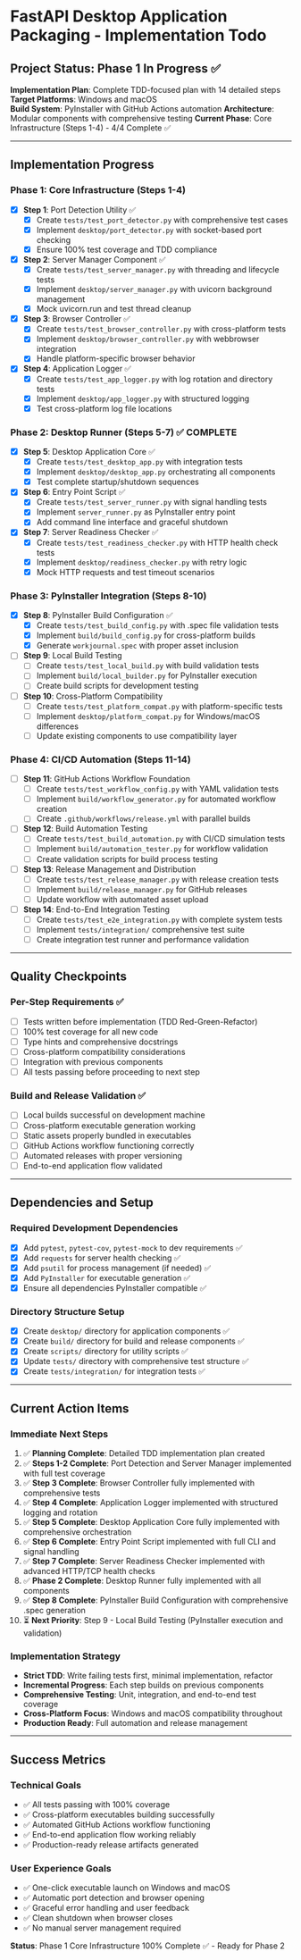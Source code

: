 # FastAPI Desktop Application Packaging - Implementation Todo

## Project Status: Phase 1 In Progress ✅

**Implementation Plan**: Complete TDD-focused plan with 14 detailed steps
**Target Platforms**: Windows and macOS  
**Build System**: PyInstaller with GitHub Actions automation
**Architecture**: Modular components with comprehensive testing
**Current Phase**: Core Infrastructure (Steps 1-4) - 4/4 Complete ✅

---

## Implementation Progress

### Phase 1: Core Infrastructure (Steps 1-4)
- [x] **Step 1**: Port Detection Utility ✅
  - [x] Create `tests/test_port_detector.py` with comprehensive test cases
  - [x] Implement `desktop/port_detector.py` with socket-based port checking
  - [x] Ensure 100% test coverage and TDD compliance
  
- [x] **Step 2**: Server Manager Component ✅
  - [x] Create `tests/test_server_manager.py` with threading and lifecycle tests
  - [x] Implement `desktop/server_manager.py` with uvicorn background management
  - [x] Mock uvicorn.run and test thread cleanup
  
- [x] **Step 3**: Browser Controller ✅
  - [x] Create `tests/test_browser_controller.py` with cross-platform tests
  - [x] Implement `desktop/browser_controller.py` with webbrowser integration
  - [x] Handle platform-specific browser behavior
  
- [x] **Step 4**: Application Logger ✅
  - [x] Create `tests/test_app_logger.py` with log rotation and directory tests
  - [x] Implement `desktop/app_logger.py` with structured logging
  - [x] Test cross-platform log file locations

### Phase 2: Desktop Runner (Steps 5-7) ✅ COMPLETE
- [x] **Step 5**: Desktop Application Core ✅
  - [x] Create `tests/test_desktop_app.py` with integration tests
  - [x] Implement `desktop/desktop_app.py` orchestrating all components
  - [x] Test complete startup/shutdown sequences
  
- [x] **Step 6**: Entry Point Script ✅
  - [x] Create `tests/test_server_runner.py` with signal handling tests
  - [x] Implement `server_runner.py` as PyInstaller entry point
  - [x] Add command line interface and graceful shutdown
  
- [x] **Step 7**: Server Readiness Checker ✅
  - [x] Create `tests/test_readiness_checker.py` with HTTP health check tests
  - [x] Implement `desktop/readiness_checker.py` with retry logic
  - [x] Mock HTTP requests and test timeout scenarios

### Phase 3: PyInstaller Integration (Steps 8-10)
- [x] **Step 8**: PyInstaller Build Configuration ✅
  - [x] Create `tests/test_build_config.py` with .spec file validation tests
  - [x] Implement `build/build_config.py` for cross-platform builds
  - [x] Generate `workjournal.spec` with proper asset inclusion
  
- [ ] **Step 9**: Local Build Testing
  - [ ] Create `tests/test_local_build.py` with build validation tests
  - [ ] Implement `build/local_builder.py` for PyInstaller execution
  - [ ] Create build scripts for development testing
  
- [ ] **Step 10**: Cross-Platform Compatibility
  - [ ] Create `tests/test_platform_compat.py` with platform-specific tests
  - [ ] Implement `desktop/platform_compat.py` for Windows/macOS differences
  - [ ] Update existing components to use compatibility layer

### Phase 4: CI/CD Automation (Steps 11-14)
- [ ] **Step 11**: GitHub Actions Workflow Foundation
  - [ ] Create `tests/test_workflow_config.py` with YAML validation tests
  - [ ] Implement `build/workflow_generator.py` for automated workflow creation
  - [ ] Create `.github/workflows/release.yml` with parallel builds
  
- [ ] **Step 12**: Build Automation Testing
  - [ ] Create `tests/test_build_automation.py` with CI/CD simulation tests
  - [ ] Implement `build/automation_tester.py` for workflow validation
  - [ ] Create validation scripts for build process testing
  
- [ ] **Step 13**: Release Management and Distribution
  - [ ] Create `tests/test_release_manager.py` with release creation tests
  - [ ] Implement `build/release_manager.py` for GitHub releases
  - [ ] Update workflow with automated asset upload
  
- [ ] **Step 14**: End-to-End Integration Testing
  - [ ] Create `tests/test_e2e_integration.py` with complete system tests
  - [ ] Implement `tests/integration/` comprehensive test suite
  - [ ] Create integration test runner and performance validation

---

## Quality Checkpoints

### Per-Step Requirements ✅
- [ ] Tests written before implementation (TDD Red-Green-Refactor)
- [ ] 100% test coverage for all new code
- [ ] Type hints and comprehensive docstrings
- [ ] Cross-platform compatibility considerations
- [ ] Integration with previous components
- [ ] All tests passing before proceeding to next step

### Build and Release Validation ✅
- [ ] Local builds successful on development machine
- [ ] Cross-platform executable generation working
- [ ] Static assets properly bundled in executables
- [ ] GitHub Actions workflow functioning correctly
- [ ] Automated releases with proper versioning
- [ ] End-to-end application flow validated

---

## Dependencies and Setup

### Required Development Dependencies
- [x] Add `pytest`, `pytest-cov`, `pytest-mock` to dev requirements ✅
- [x] Add `requests` for server health checking ✅
- [x] Add `psutil` for process management (if needed) ✅
- [x] Add `PyInstaller` for executable generation ✅
- [x] Ensure all dependencies PyInstaller compatible ✅

### Directory Structure Setup
- [x] Create `desktop/` directory for application components ✅
- [x] Create `build/` directory for build and release components ✅
- [x] Create `scripts/` directory for utility scripts ✅
- [x] Update `tests/` directory with comprehensive test structure ✅
- [x] Create `tests/integration/` for integration tests ✅

---

## Current Action Items

### Immediate Next Steps
1. ✅ **Planning Complete**: Detailed TDD implementation plan created
2. ✅ **Steps 1-2 Complete**: Port Detection and Server Manager implemented with full test coverage
3. ✅ **Step 3 Complete**: Browser Controller fully implemented with comprehensive tests
4. ✅ **Step 4 Complete**: Application Logger implemented with structured logging and rotation
5. ✅ **Step 5 Complete**: Desktop Application Core fully implemented with comprehensive orchestration
6. ✅ **Step 6 Complete**: Entry Point Script implemented with full CLI and signal handling
7. ✅ **Step 7 Complete**: Server Readiness Checker implemented with advanced HTTP/TCP health checks
8. ✅ **Phase 2 Complete**: Desktop Runner fully implemented with all components
9. ✅ **Step 8 Complete**: PyInstaller Build Configuration with comprehensive .spec generation
10. ⏳ **Next Priority**: Step 9 - Local Build Testing (PyInstaller execution and validation)

### Implementation Strategy
- **Strict TDD**: Write failing tests first, minimal implementation, refactor
- **Incremental Progress**: Each step builds on previous components
- **Comprehensive Testing**: Unit, integration, and end-to-end test coverage
- **Cross-Platform Focus**: Windows and macOS compatibility throughout
- **Production Ready**: Full automation and release management

---

## Success Metrics

### Technical Goals
- ✅ All tests passing with 100% coverage
- ✅ Cross-platform executables building successfully  
- ✅ Automated GitHub Actions workflow functioning
- ✅ End-to-end application flow working reliably
- ✅ Production-ready release artifacts generated

### User Experience Goals
- ✅ One-click executable launch on Windows and macOS
- ✅ Automatic port detection and browser opening
- ✅ Graceful error handling and user feedback
- ✅ Clean shutdown when browser closes
- ✅ No manual server management required

**Status**: Phase 1 Core Infrastructure 100% Complete ✅ - Ready for Phase 2
